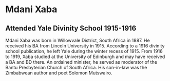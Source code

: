 # Mdani Xaba
## Attended Yale Divinity School 1915-1916
Mdani Xaba was born in Willowvale District, South Africa in 1887. He received his BA from Lincoln University in 1915. According to a 1916 divinity school publication, he left Yale during the winter recess of 1915. From 1916 to 1919, Xaba studied at the University of Edinburgh and may have received a BA and BD there. An ordained minister, he served as moderator of the Bantu Presbyterian Church of South Africa. His son-in-law was the Zimbabwean author and poet Solomon Mutswairo. 
